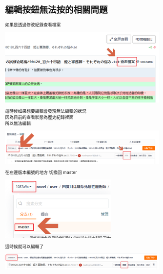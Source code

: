 # 編輯按鈕無法按的相關問題

如果是透過修改紀錄查看檔案

![2018-07-06-01-52-59-12.png](img/2018-07-06-01-52-59-12.png)

這時候如果想要編輯會發現無法編輯的狀況  
因為目前的查看狀態為歷史紀錄裡面  
所以無法編輯

![2018-07-06-01-53-33-13.png](img/2018-07-06-01-53-33-13.png)

在左邊版本編號的地方 切換回 master

![2018-07-06-01-54-21-14.png](img/2018-07-06-01-54-21-14.png)

這時候就可以編輯了

![2018-07-06-01-55-01-15.png](img/2018-07-06-01-55-01-15.png)
